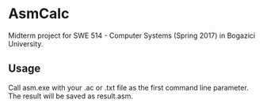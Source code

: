 # AsmCalc

Midterm project for SWE 514 - Computer Systems (Spring 2017) in Bogazici University.

## Usage
Call asm.exe with your .ac or .txt file as the first command line parameter. The result will be saved as result.asm.
